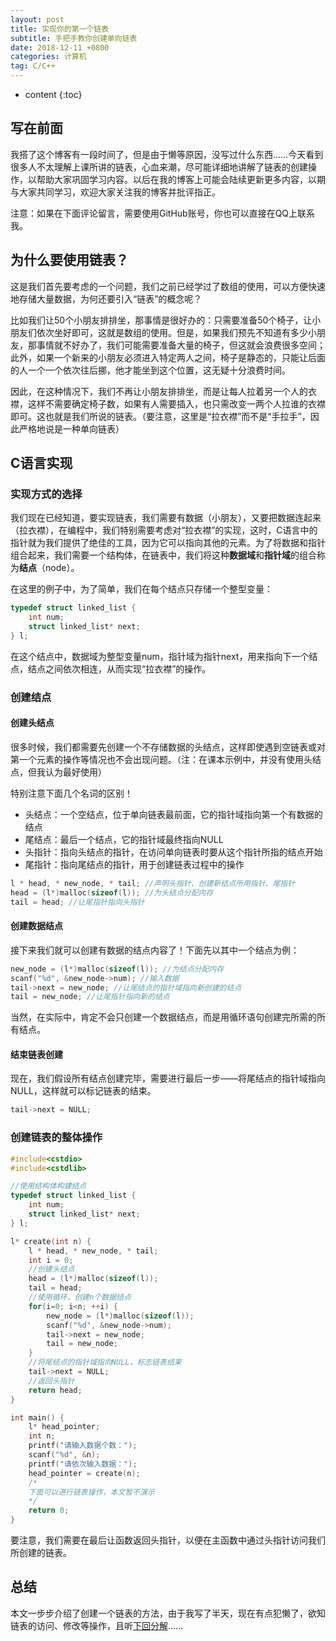```yaml
---
layout: post
title: 实现你的第一个链表
subtitle: 手把手教你创建单向链表
date: 2018-12-11 +0800
categories: 计算机
tag: C/C++
---
```


* content
{:toc}


## 写在前面

我搭了这个博客有一段时间了，但是由于懒等原因，没写过什么东西……今天看到很多人不太理解上课所讲的链表，心血来潮，尽可能详细地讲解了链表的创建操作，以帮助大家巩固学习内容。以后在我的博客上可能会陆续更新更多内容，以期与大家共同学习，欢迎大家关注我的博客并批评指正。

注意：如果在下面评论留言，需要使用GitHub账号，你也可以直接在QQ上联系我。

## 为什么要使用链表？

这是我们首先要考虑的一个问题，我们之前已经学过了数组的使用，可以方便快速地存储大量数据，为何还要引入“链表”的概念呢？

比如我们让50个小朋友排排坐，那事情是很好办的：只需要准备50个椅子，让小朋友们依次坐好即可，这就是数组的使用。但是，如果我们预先不知道有多少小朋友，那事情就不好办了，我们可能需要准备大量的椅子，但这就会浪费很多空间；此外，如果一个新来的小朋友必须进入特定两人之间，椅子是静态的，只能让后面的人一个一个依次往后挪，他才能坐到这个位置，这无疑十分浪费时间。

因此，在这种情况下，我们不再让小朋友排排坐，而是让每人拉着另一个人的衣襟，这样不需要确定椅子数，如果有人需要插入，也只需改变一两个人拉谁的衣襟即可。这也就是我们所说的链表。（要注意，这里是“拉衣襟”而不是“手拉手”，因此严格地说是一种单向链表）

## C语言实现

### 实现方式的选择

我们现在已经知道，要实现链表，我们需要有数据（小朋友），又要把数据连起来（拉衣襟），在编程中，我们特别需要考虑对“拉衣襟”的实现，这时，C语言中的指针就为我们提供了绝佳的工具，因为它可以指向其他的元素。为了将数据和指针组合起来，我们需要一个结构体，在链表中，我们将这种**数据域**和**指针域**的组合称为**结点**（node）。

在这里的例子中，为了简单，我们在每个结点只存储一个整型变量：

```cpp
typedef struct linked_list {
    int num;
    struct linked_list* next;
} l;
```

在这个结点中，数据域为整型变量num，指针域为指针next，用来指向下一个结点，结点之间依次相连，从而实现“拉衣襟”的操作。

### 创建结点

#### 创建头结点

很多时候，我们都需要先创建一个不存储数据的头结点，这样即使遇到空链表或对第一个元素的操作等情况也不会出现问题。（注：在课本示例中，并没有使用头结点，但我认为最好使用）

特别注意下面几个名词的区别！

-   头结点：一个空结点，位于单向链表最前面，它的指针域指向第一个有数据的结点
-   尾结点：最后一个结点，它的指针域最终指向NULL
-   头指针：指向头结点的指针，在访问单向链表时要从这个指针所指的结点开始
-   尾指针：指向尾结点的指针，用于创建链表过程中的操作

```cpp
l * head, * new_node, * tail; //声明头指针、创建新结点所用指针、尾指针
head = (l*)malloc(sizeof(l)); //为头结点分配内存
tail = head; //让尾指针指向头指针
```

#### 创建数据结点

接下来我们就可以创建有数据的结点内容了！下面先以其中一个结点为例：

```cpp
new_node = (l*)malloc(sizeof(l)); //为结点分配内存
scanf("%d", &new_node->num); //输入数据
tail->next = new_node; //让尾结点的指针域指向新创建的结点
tail = new_node; //让尾指针指向新的结点
```

当然，在实际中，肯定不会只创建一个数据结点，而是用循环语句创建完所需的所有结点。

#### 结束链表创建

现在，我们假设所有结点创建完毕，需要进行最后一步——将尾结点的指针域指向NULL，这样就可以标记链表的结束。

```cpp
tail->next = NULL;
```

### 创建链表的整体操作

```cpp
#include<cstdio>
#include<cstdlib>

//使用结构体构建结点
typedef struct linked_list {
    int num;
    struct linked_list* next;
} l;

l* create(int n) {
    l * head, * new_node, * tail;
    int i = 0;
    //创建头结点
    head = (l*)malloc(sizeof(l));
    tail = head;
    //使用循环，创建n个数据结点
    for(i=0; i<n; ++i) {
        new_node = (l*)malloc(sizeof(l));
        scanf("%d", &new_node->num);
        tail->next = new_node;
        tail = new_node;
    }
    //将尾结点的指针域指向NULL，标志链表结束
    tail->next = NULL;
    //返回头指针
    return head;
}

int main() {
    l* head_pointer;
    int n;
    printf("请输入数据个数：");
    scanf("%d", &n);
    printf("请依次输入数据：");
    head_pointer = create(n);
    /*
    下面可以进行链表操作，本文暂不演示
    */
    return 0;
}
```

要注意，我们需要在最后让函数返回头指针，以便在主函数中通过头指针访问我们所创建的链表。

## 总结

本文一步步介绍了创建一个链表的方法，由于我写了半天，现在有点犯懒了，欲知链表的访问、修改等操作，且听[下回分解](https://mzzx.github.io/2018/12/12/singly-linked-list-2/)……
